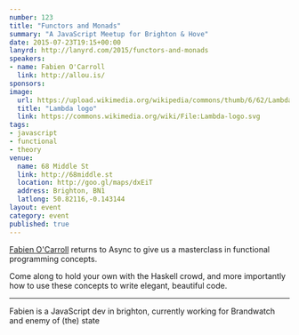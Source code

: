 ```yaml
---
number: 123
title: "Functors and Monads"
summary: "A JavaScript Meetup for Brighton & Hove"
date: 2015-07-23T19:15+00:00
lanyrd: http://lanyrd.com/2015/functors-and-monads
speakers:
- name: Fabien O'Carroll
  link: http://allou.is/
sponsors:
image:
  url: https://upload.wikimedia.org/wikipedia/commons/thumb/6/62/Lambda-logo.svg/2000px-Lambda-logo.svg.png
  title: "Lambda logo"
  link: https://commons.wikimedia.org/wiki/File:Lambda-logo.svg
tags:
- javascript
- functional
- theory
venue:
  name: 68 Middle St
  link: http://68middle.st
  location: http://goo.gl/maps/dxEiT
  address: Brighton, BN1
  latlong: 50.82116,-0.143144
layout: event
category: event
published: true
---
```


[Fabien O'Carroll][fabien] returns to Async to give us a masterclass in functional programming concepts.

Come along to hold your own with the Haskell crowd, and more importantly how to use these concepts to write elegant, beautiful code.

***

Fabien is a JavaScript dev in brighton, currently working for Brandwatch and enemy of (the) state

[fabien]: http://allou.is/ 
